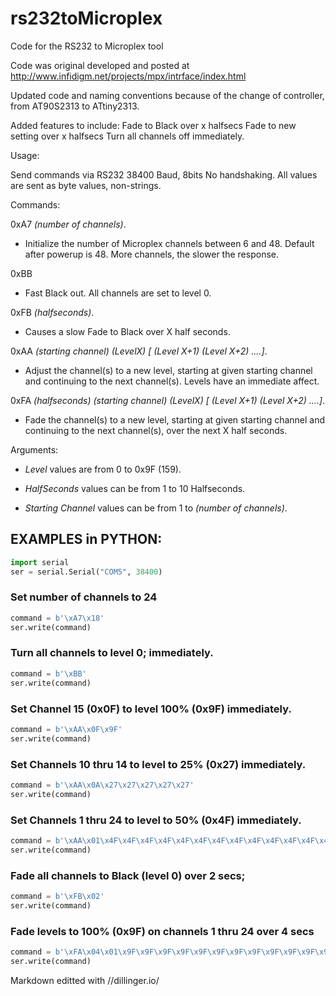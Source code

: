 # rs232toMicroplex
Code for the RS232 to Microplex tool



Code was original developed and posted at http://www.infidigm.net/projects/mpx/intrface/index.html

Updated code and naming conventions because of the change of controller, from AT90S2313 to ATtiny2313.



Added features to include:
Fade to Black over x halfsecs
Fade to new setting over x halfsecs
Turn all channels off immediately. 





Usage:

Send commands via RS232  38400 Baud, 8bits  No handshaking.
All values are sent as byte values, non-strings. 





Commands:

0xA7 _(number of channels)_.  
- Initialize the number of Microplex channels between 6 and 48.  Default after powerup is 48.   More channels, the slower the response.

0xBB    
- Fast Black out.  All channels are set to level 0.  

0xFB _(halfseconds)_.   
- Causes a slow Fade to Black over X half seconds.

0xAA _(starting channel)_ _(LevelX) [ (Level X+1) (Level X+2) ....]_.  
- Adjust the channel(s) to a new level, starting at given starting channel and continuing to the next channel(s).  Levels have an immediate affect. 

0xFA _(halfseconds) (starting channel) (LevelX) [ (Level X+1) (Level X+2) ....]_.  
- Fade the channel(s) to a new level, starting at given starting channel and continuing to the next channel(s), over the next X half seconds.  


Arguments:
- _Level_ values are from 0 to 0x9F (159).

- _HalfSeconds_ values can be from 1 to 10 Halfseconds.

- _Starting Channel_ values can be from 1 to _(number of channels)_.


## EXAMPLES in PYTHON:
```python
import serial
ser = serial.Serial("COM5", 38400) 
```

### Set number of channels to 24
```python
command = b'\xA7\x18'       
ser.write(command)
```



### Turn all channels to level 0; immediately.
```python
command = b'\xBB'           
ser.write(command)
```


### Set Channel 15 (0x0F) to level 100% (0x9F)  immediately.
```python
command = b'\xAA\x0F\x9F'
ser.write(command)
```


### Set Channels 10 thru 14 to level to 25% (0x27) immediately.
```python
command = b'\xAA\x0A\x27\x27\x27\x27\x27'
ser.write(command)
```


### Set Channels 1 thru 24 to level to 50% (0x4F) immediately.
```python
command = b'\xAA\x01\x4F\x4F\x4F\x4F\x4F\x4F\x4F\x4F\x4F\x4F\x4F\x4F\x4F\x4F\x4F\x4F\x4F\x4F\x4F\x4F\x4F\x4F\x4F\x4F'
ser.write(command)
```


### Fade all channels to Black (level 0) over 2 secs;
```python
command = b'\xFB\x02'           
ser.write(command)
```


### Fade levels to 100% (0x9F) on channels 1 thru 24 over 4 secs
```python
command = b'\xFA\x04\x01\x9F\x9F\x9F\x9F\x9F\x9F\x9F\x9F\x9F\x9F\x9F\x9F\x9F\x9F\x9F\x9F\x9F\x9F\x9F\x9F\x9F\x9F\x9F\x9F'
ser.write(command)
```








Markdown editted with //dillinger.io/
